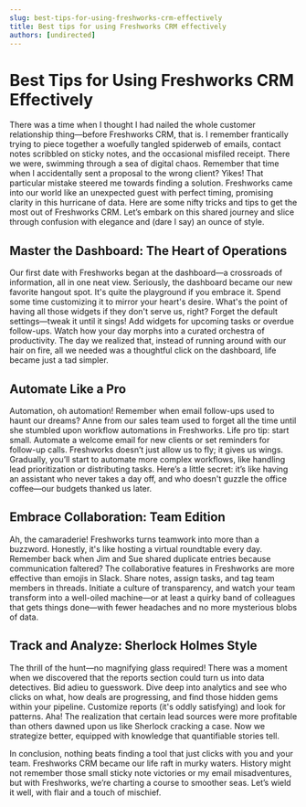 ```yaml
---
slug: best-tips-for-using-freshworks-crm-effectively
title: Best tips for using Freshworks CRM effectively
authors: [undirected]
---
```



# Best Tips for Using Freshworks CRM Effectively

There was a time when I thought I had nailed the whole customer relationship thing—before Freshworks CRM, that is. I remember frantically trying to piece together a woefully tangled spiderweb of emails, contact notes scribbled on sticky notes, and the occasional misfiled receipt. There we were, swimming through a sea of digital chaos. Remember that time when I accidentally sent a proposal to the wrong client? Yikes! That particular mistake steered me towards finding a solution. Freshworks came into our world like an unexpected guest with perfect timing, promising clarity in this hurricane of data. Here are some nifty tricks and tips to get the most out of Freshworks CRM. Let’s embark on this shared journey and slice through confusion with elegance and (dare I say) an ounce of style.

## Master the Dashboard: The Heart of Operations

Our first date with Freshworks began at the dashboard—a crossroads of information, all in one neat view. Seriously, the dashboard became our new favorite hangout spot. It's quite the playground if you embrace it. Spend some time customizing it to mirror your heart's desire. What's the point of having all those widgets if they don't serve us, right? Forget the default settings—tweak it until it sings! Add widgets for upcoming tasks or overdue follow-ups. Watch how your day morphs into a curated orchestra of productivity. The day we realized that, instead of running around with our hair on fire, all we needed was a thoughtful click on the dashboard, life became just a tad simpler.

## Automate Like a Pro

Automation, oh automation! Remember when email follow-ups used to haunt our dreams? Anne from our sales team used to forget all the time until she stumbled upon workflow automations in Freshworks. Life pro tip: start small. Automate a welcome email for new clients or set reminders for follow-up calls. Freshworks doesn’t just allow us to fly; it gives us wings. Gradually, you’ll start to automate more complex workflows, like handling lead prioritization or distributing tasks. Here’s a little secret: it’s like having an assistant who never takes a day off, and who doesn't guzzle the office coffee—our budgets thanked us later.

## Embrace Collaboration: Team Edition

Ah, the camaraderie! Freshworks turns teamwork into more than a buzzword. Honestly, it's like hosting a virtual roundtable every day. Remember back when Jim and Sue shared duplicate entries because communication faltered? The collaborative features in Freshworks are more effective than emojis in Slack. Share notes, assign tasks, and tag team members in threads. Initiate a culture of transparency, and watch your team transform into a well-oiled machine—or at least a quirky band of colleagues that gets things done—with fewer headaches and no more mysterious blobs of data.

## Track and Analyze: Sherlock Holmes Style

The thrill of the hunt—no magnifying glass required! There was a moment when we discovered that the reports section could turn us into data detectives. Bid adieu to guesswork. Dive deep into analytics and see who clicks on what, how deals are progressing, and find those hidden gems within your pipeline. Customize reports (it's oddly satisfying) and look for patterns. Aha! The realization that certain lead sources were more profitable than others dawned upon us like Sherlock cracking a case. Now we strategize better, equipped with knowledge that quantifiable stories tell.

In conclusion, nothing beats finding a tool that just clicks with you and your team. Freshworks CRM became our life raft in murky waters. History might not remember those small sticky note victories or my email misadventures, but with Freshworks, we’re charting a course to smoother seas. Let’s wield it well, with flair and a touch of mischief.
